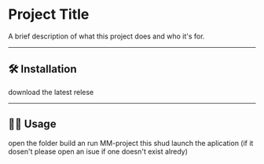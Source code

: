 

# Project Title

A brief description of what this project does and who it's for.

---

## 🛠️ Installation

download the latest relese 

---

## 🧑‍💻 Usage

open the folder build an run MM-project this shud launch the aplication (if it dosen't please open an isue if one doesn't exist alredy)
